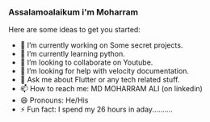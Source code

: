 ### Assalamoalaikum i'm Moharram

Here are some ideas to get you started:

- 🔭 I’m currently working on Some secret projects.
- 🌱 I’m currently learning python.
- 👯 I’m looking to collaborate on Youtube.
- 🤔 I’m looking for help with velocity documentation.
- 💬 Ask me about Flutter or any tech related stuff.
- 📫 How to reach me: MD MOHARRAM ALI (on linkedin)
- 😄 Pronouns: He/His
- ⚡ Fun fact: I spend my 26 hours in aday..........
